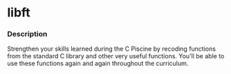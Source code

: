 # libft

### Description

Strengthen your skills learned during the C Piscine by recoding functions from the standard C library and other very useful functions. You'll be able to use these functions again and again throughout the curriculum.
